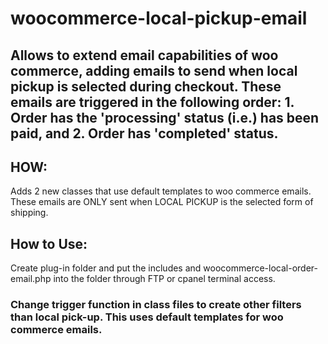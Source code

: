 # woocommerce-local-pickup-email

## Allows to extend email capabilities of woo commerce, adding emails to send when local pickup is selected during checkout. These emails are triggered in the following order: 1. Order has the 'processing' status (i.e.) has been paid, and 2. Order has 'completed' status. 

## HOW:
Adds 2 new classes that use default templates to woo commerce emails. These emails are ONLY sent when LOCAL PICKUP is the selected form of shipping. 

## How to Use:
Create plug-in folder and put the includes and woocommerce-local-order-email.php into the folder through FTP or cpanel terminal access. 

### Change trigger function in class files to create other filters than local pick-up. This uses default templates for woo commerce emails.
